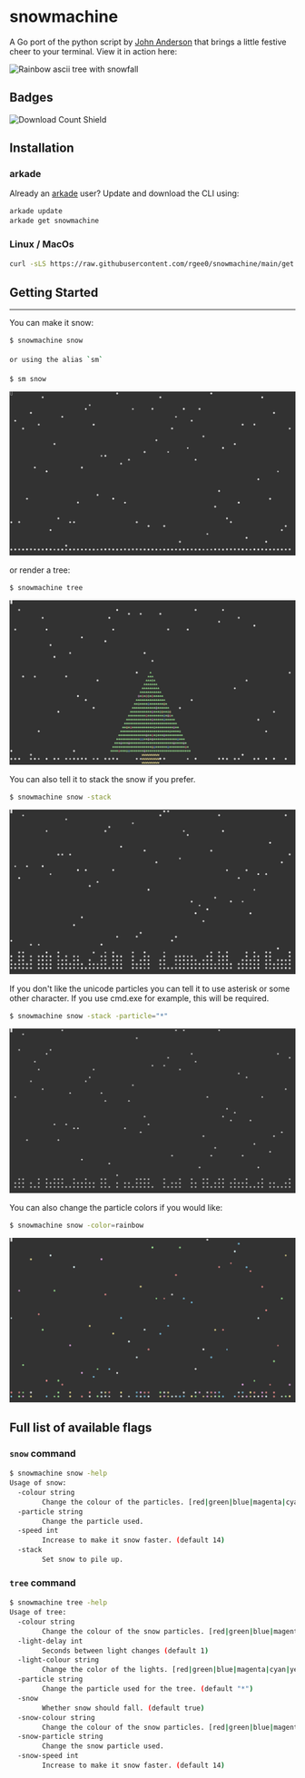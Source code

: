 # snowmachine

A Go port of the python script by [John Anderson](https://github.com/sontek/snowmachine) that brings a little festive cheer to your terminal. View it in action here:

![Rainbow ascii tree with snowfall](./images/animatedtree.gif)

## Badges
![Download Count Shield](https://img.shields.io/github/downloads/rgee0/snowmachine/total)

## Installation

### arkade

Already an [arkade](https://github.com/alexellis/arkade) user?  Update and download the CLI using:

```sh
arkade update
arkade get snowmachine
```

### Linux / MacOs

```sh
curl -sLS https://raw.githubusercontent.com/rgee0/snowmachine/main/get.sh | sudo sh
```

## Getting Started
---------------
You can make it snow:

```bash
$ snowmachine snow

or using the alias `sm`

$ sm snow
```
![Example of snow command](./images/snow.png)

or render a tree:

```bash
$ snowmachine tree
```
![Example of tree command](./images/tree.png)

You can also tell it to stack the snow if you prefer.

```bash
$ snowmachine snow -stack
```
![Example of snow stack command](./images/stack.png)

If you don't like the unicode particles you can tell it to use
asterisk or some other character.  If you use cmd.exe for example,
this will be required.

```bash
$ snowmachine snow -stack -particle="*"
```
![Example of snow particle command](./images/particle.png)

You can also change the particle colors if you would like:

```bash
$ snowmachine snow -color=rainbow
```
![Example of rainbow snow command](./images/rainbow.png)

## Full list of available flags

### `snow` command
```sh
$ snowmachine snow -help
Usage of snow:
  -colour string
    	Change the colour of the particles. [red|green|blue|magenta|cyan|yellow] (default "white")
  -particle string
    	Change the particle used.
  -speed int
    	Increase to make it snow faster. (default 14)
  -stack
    	Set snow to pile up.
```

### `tree` command
```sh
$ snowmachine tree -help
Usage of tree:
  -colour string
    	Change the colour of the snow particles. [red|green|blue|magenta|cyan|yellow] (default "green")
  -light-delay int
    	Seconds between light changes (default 1)
  -light-colour string
    	Change the color of the lights. [red|green|blue|magenta|cyan|yellow] (default "rainbow")
  -particle string
    	Change the particle used for the tree. (default "*")
  -snow
    	Whether snow should fall. (default true)
  -snow-colour string
    	Change the colour of the snow particles. [red|green|blue|magenta|cyan|yellow] (default "white")
  -snow-particle string
    	Change the snow particle used.
  -snow-speed int
    	Increase to make it snow faster. (default 14)

```
